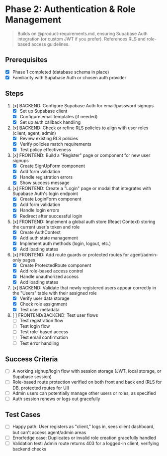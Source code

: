 # Phase 2: Authentication & Role Management

> Builds on @product-requirements.md, ensuring Supabase Auth integration (or custom JWT if you prefer). References RLS and role-based access guidelines.

## Prerequisites
- [x] Phase 1 completed (database schema in place)
- [x] Familiarity with Supabase Auth or chosen auth provider

## Steps
1. [x] BACKEND: Configure Supabase Auth for email/password signups
   - [x] Set up Supabase client
   - [x] Configure email templates (if needed)
   - [x] Set up auth callback handling

2. [x] BACKEND: Check or refine RLS policies to align with user roles (client, agent, admin)
   - [x] Review existing RLS policies
   - [x] Verify policies match requirements
   - [x] Test policy effectiveness

3. [x] FRONTEND: Build a "Register" page or component for new user signups
   - [x] Create SignUpForm component
   - [x] Add form validation
   - [x] Handle registration errors
   - [x] Show success message

4. [x] FRONTEND: Create a "Login" page or modal that integrates with Supabase Auth's login endpoint
   - [x] Create LoginForm component
   - [x] Add form validation
   - [x] Handle login errors
   - [x] Redirect after successful login

5. [x] FRONTEND: Implement a global auth store (React Context) storing the current user's token and role
   - [x] Create AuthContext
   - [x] Add auth state management
   - [x] Implement auth methods (login, logout, etc.)
   - [x] Add loading states

6. [x] FRONTEND: Add route guards or protected routes for agent/admin-only pages
   - [x] Create ProtectedRoute component
   - [x] Add role-based access control
   - [x] Handle unauthorized access
   - [x] Add loading states

7. [x] BACKEND: Validate that newly registered users appear correctly in the "Users" table with their assigned role
   - [x] Verify user data storage
   - [x] Check role assignment
   - [x] Test user metadata

8. [ ] FRONTEND/BACKEND: Test user flows
   - [ ] Test registration flow
   - [ ] Test login flow
   - [ ] Test role-based access
   - [ ] Test email confirmation
   - [ ] Test error handling

## Success Criteria
- [ ] A working signup/login flow with session storage (JWT, local storage, or Supabase session)
- [ ] Role-based route protection verified on both front and back end (RLS for DB, protected routes for UI)
- [ ] Admin users can potentially manage other users or roles, as specified
- [ ] Auth session renews or logs out gracefully

## Test Cases
- [ ] Happy path: User registers as "client," logs in, sees client dashboard, but can't access agent/admin areas
- [ ] Error/edge case: Duplicates or invalid role creation gracefully handled
- [ ] Validation test: Admin route returns 403 for a logged-in client, verifying backend checks 